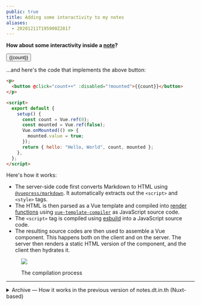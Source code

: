 ```yaml
---
public: true
title: Adding some interactivity to my notes
aliases:
  - 20201211T195900Z2817
---
```


**How about some interactivity inside a [note](AboutNotes)?**

<p>
  <button @click="count++" :disabled="!mounted">{{count}}</button>
</p>

<script>
export default {
  setup() {
    const count = Vue.ref(0)
    const mounted = Vue.ref(false)
    Vue.onMounted(() => {
      mounted.value = true
    })
    return { hello: 'Hello, World', count, mounted }
  }
}
</script>

...and here's the code that implements the above button:

```html
<p>
  <button @click="count++" :disabled="!mounted">{{count}}</button>
</p>

<script>
  export default {
    setup() {
      const count = Vue.ref(0);
      const mounted = Vue.ref(false);
      Vue.onMounted(() => {
        mounted.value = true;
      });
      return { hello: "Hello, World", count, mounted };
    },
  };
</script>
```

Here's how it works:

- The server-side code first converts Markdown to HTML using [`@vuepress/markdown`](https://www.npmjs.com/package/@vuepress/markdown). It automatically extracts out the `<script>` and `<style>` tags.
- The HTML is then parsed as a Vue template and compiled into [render functions](https://v2.vuejs.org/v2/guide/render-function.html) using [`vue-template-compiler`](https://www.npmjs.com/package/vue-template-compiler) as JavaScript source code.
- The `<script>` tag is compiled using [esbuild](https://esbuild.github.io/) into a JavaScript source code.
- The resulting source codes are then used to assemble a Vue component. This happens both on the client and on the server. The server then renders a static HTML version of the component, and the client then hydrates it.

<figure slot="right">

![](https://static.dt.in.th/uploads/2022/07/24/vuecomp2.webp)

<figcaption>The compilation process</figcaption>

</figure>

---

<details><summary>Archive — How it works in the previous version of notes.dt.in.th (Nuxt-based)</summary>

Here's how it works:

- **In the contents API,**
  when the Markdown file is parsed, `@vuepress/markdown` automatically extracts out the `<script>` and `<style>` tags.
  I assume that there will be only one `<script>` tag.
  If one is found, then the contents of the `<script>` tag is compiled down to ES6 + CommonJS using [esbuild](https://esbuild.github.io/).
  This compiled JavaScript is then returned over the wire.

- **In the Nuxt app,**
  if a component module is included in the response,
  Nuxt will compile that code as part of the Vue component, on-the-fly, at runtime.

This results in the following markup:

![](https://static.dt.in.th/uploads/2020/12/11/journal-script-ssr.png)

For full changes, see the [pull request](https://github.com/dtinth/notes.dt.in.th/pull/1/files).

</details>
